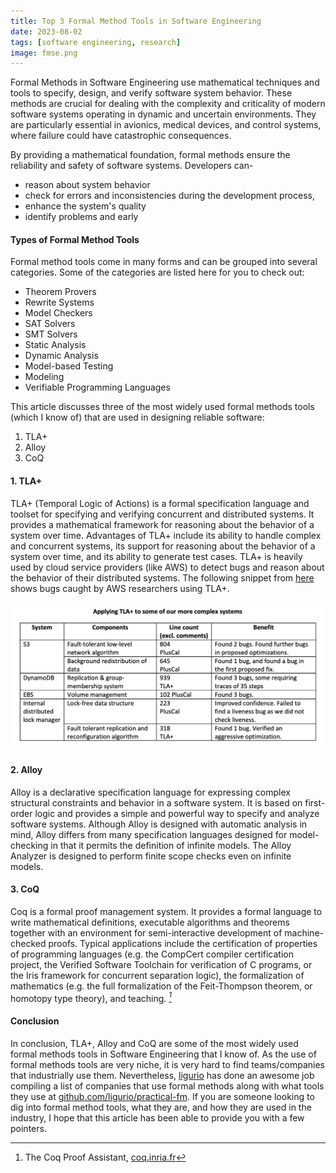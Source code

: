 ```yaml
---
title: Top 3 Formal Method Tools in Software Engineering
date: 2023-08-02
tags: [software engineering, research]
image: fmse.png
---
```


Formal Methods in Software Engineering use mathematical techniques and tools to specify, design, and verify software system behavior. These methods are crucial for dealing with the complexity and criticality of modern software systems operating in dynamic and uncertain environments. They are particularly essential in avionics, medical devices, and control systems, where failure could have catastrophic consequences.

By providing a mathematical foundation, formal methods ensure the reliability and safety of software systems. Developers can-
* reason about system behavior
* check for errors and inconsistencies during the development process, 
* enhance the system's quality 
* identify problems and early

#### Types of Formal Method Tools

Formal method tools come in many forms and can be grouped into several categories. Some of the categories are listed here for you to check out:
* Theorem Provers
* Rewrite Systems
* Model Checkers
* SAT Solvers
* SMT Solvers
* Static Analysis
* Dynamic Analysis
* Model-based Testing
* Modeling
* Verifiable Programming Languages

This article discusses three of the most widely used formal methods tools (which I know of) that are used in designing reliable software:
1. TLA+
1. Alloy
1. CoQ

#### 1. TLA+

TLA+ (Temporal Logic of Actions) is a formal specification language and toolset for specifying and verifying concurrent and distributed systems. It provides a mathematical framework for reasoning about the behavior of a system over time. Advantages of TLA+ include its ability to handle complex and concurrent systems, its support for reasoning about the behavior of a system over time, and its ability to generate test cases. TLA+ is heavily used by cloud service providers (like AWS) to detect bugs and reason about the behavior of their distributed systems. The following snippet from [here](https://lamport.azurewebsites.net/tla/formal-methods-amazon.pdf) shows bugs caught by AWS researchers using TLA+.

![TLA+ caught AWS bugs](./aws.png)

#### 2. Alloy 

Alloy is a declarative specification language for expressing complex structural constraints and behavior in a software system. It is based on first-order logic and provides a simple and powerful way to specify and analyze software systems. Although Alloy is designed with automatic analysis in mind, Alloy differs from many specification languages designed for model-checking in that it permits the definition of infinite models. The Alloy Analyzer is designed to perform finite scope checks even on infinite models. 

#### 3. CoQ

Coq is a formal proof management system. It provides a formal language to write mathematical definitions, executable algorithms and theorems together with an environment for semi-interactive development of machine-checked proofs. Typical applications include the certification of properties of programming languages (e.g. the CompCert compiler certification project, the Verified Software Toolchain for verification of C programs, or the Iris framework for concurrent separation logic), the formalization of mathematics (e.g. the full formalization of the Feit-Thompson theorem, or homotopy type theory), and teaching. <cite>[^1]</cite>


[^1]: The Coq Proof Assistant, [coq.inria.fr](https://coq.inria.fr) 

#### Conclusion

In conclusion, TLA+, Alloy and CoQ are some of the most widely used formal methods tools in Software Engineering that I know of. As the use of formal methods tools are very niche, it is very hard to find teams/companies that industrially use them. Nevertheless, [ligurio](https://github.com/ligurio/) has done an awesome job compiling a list of companies that use formal methods along with what tools they use at [github.com/ligurio/practical-fm](https://github.com/ligurio/practical-fm). If you are someone looking to dig into formal method tools, what they are, and how they are used in the industry, I hope that this article has been able to provide you with a few pointers.